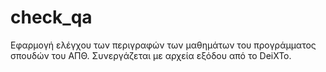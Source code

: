 # check_qa
Εφαρμογή ελέγχου των περιγραφών των μαθημάτων του προγράμματος σπουδών του ΑΠΘ.
Συνεργάζεται με αρχεία εξόδου από το DeiXTo.
